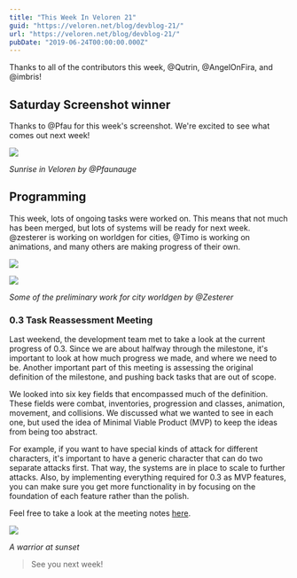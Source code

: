 ```yaml
---
title: "This Week In Veloren 21"
guid: "https://veloren.net/blog/devblog-21/"
url: "https://veloren.net/blog/devblog-21/"
pubDate: "2019-06-24T00:00:00.000Z"
---
```


Thanks to all of the contributors this week, @Qutrin, @AngelOnFira, and @imbris!

## Saturday Screenshot winner

Thanks to @Pfau for this week's screenshot. We're excited to see what comes out next week!

![](https://s3.eu-central-2.wasabisys.com/veloren-blog/cdn/444005079410802699/593088893889413130/u-aey2dM52SKwve_U2sF-idBMxtKEaBQI6PaLN6Ag4A.png)

_Sunrise in Veloren by @Pfaunauge_

## Programming

This week, lots of ongoing tasks were worked on. This means that not much has been merged, but lots of systems will be ready for next week. @zesterer is working on worldgen for cities, @Timo is working on animations, and many others are making progress of their own.

![](https://s3.eu-central-2.wasabisys.com/veloren-blog/cdn/523568428905398283/592713174466428949/unknown.png)

![](https://s3.eu-central-2.wasabisys.com/veloren-blog/cdn/523568428905398283/592725819969896489/unknown.png)

_Some of the preliminary work for city worldgen by @Zesterer_

### 0.3 Task Reassessment Meeting

Last weekend, the development team met to take a look at the current progress of 0.3. Since we are about halfway through the milestone, it's important to look at how much progress we made, and where we need to be. Another important part of this meeting is assessing the original definition of the milestone, and pushing back tasks that are out of scope.

We looked into six key fields that encompassed much of the definition. These fields were combat, inventories, progression and classes, animation, movement, and collisions. We discussed what we wanted to see in each one, but used the idea of Minimal Viable Product (MVP) to keep the ideas from being too abstract.

For example, if you want to have special kinds of attack for different characters, it's important to have a generic character that can do two separate attacks first. That way, the systems are in place to scale to further attacks. Also, by implementing everything required for 0.3 as MVP features, you can make sure you get more functionality in by focusing on the foundation of each feature rather than the polish.

Feel free to take a look at the meeting notes [here](https://docs.google.com/document/d/10PfwMBZE3zBRfcNBlNtrgrLEQdYSaqc-4YFd6cCYpds/edit?usp=sharing).

![](https://s3.eu-central-2.wasabisys.com/veloren-blog/cdn/523568428905398283/592409059680845854/unknown.png)

_A warrior at sunset_

> See you next week!
